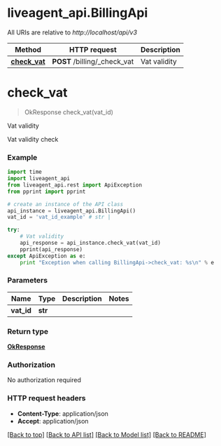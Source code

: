 # liveagent_api.BillingApi

All URIs are relative to *http://localhost/api/v3*

Method | HTTP request | Description
------------- | ------------- | -------------
[**check_vat**](BillingApi.md#check_vat) | **POST** /billing/_check_vat | Vat validity


# **check_vat**
> OkResponse check_vat(vat_id)

Vat validity

Vat validity check

### Example 
```python
import time
import liveagent_api
from liveagent_api.rest import ApiException
from pprint import pprint

# create an instance of the API class
api_instance = liveagent_api.BillingApi()
vat_id = 'vat_id_example' # str | 

try: 
    # Vat validity
    api_response = api_instance.check_vat(vat_id)
    pprint(api_response)
except ApiException as e:
    print "Exception when calling BillingApi->check_vat: %s\n" % e
```

### Parameters

Name | Type | Description  | Notes
------------- | ------------- | ------------- | -------------
 **vat_id** | **str**|  | 

### Return type

[**OkResponse**](OkResponse.md)

### Authorization

No authorization required

### HTTP request headers

 - **Content-Type**: application/json
 - **Accept**: application/json

[[Back to top]](#) [[Back to API list]](../README.md#documentation-for-api-endpoints) [[Back to Model list]](../README.md#documentation-for-models) [[Back to README]](../README.md)

